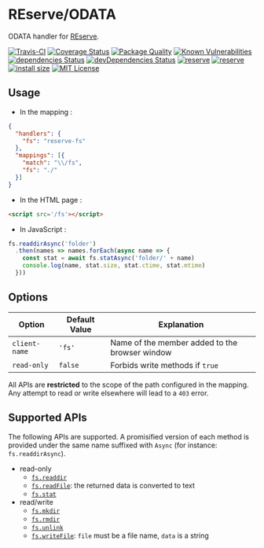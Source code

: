 # REserve/**ODATA**
ODATA handler for [REserve](https://npmjs.com/package/reserve).

[![Travis-CI](https://travis-ci.org/ArnaudBuchholz/reserve-odata.svg?branch=master)](https://travis-ci.org/ArnaudBuchholz/reserve-odata#)
[![Coverage Status](https://coveralls.io/repos/github/ArnaudBuchholz/reserve-odata/badge.svg?branch=master)](https://coveralls.io/github/ArnaudBuchholz/reserve-odata?branch=master)
[![Package Quality](https://npm.packagequality.com/shield/reserve-odata.svg)](https://packagequality.com/#?package=reserve-odata)
[![Known Vulnerabilities](https://snyk.io/test/github/ArnaudBuchholz/reserve-odata/badge.svg?targetFile=package.json)](https://snyk.io/test/github/ArnaudBuchholz/reserve-odata?targetFile=package.json)
[![dependencies Status](https://david-dm.org/ArnaudBuchholz/reserve-odata/status.svg)](https://david-dm.org/ArnaudBuchholz/reserve-odata)
[![devDependencies Status](https://david-dm.org/ArnaudBuchholz/reserve-odata/dev-status.svg)](https://david-dm.org/ArnaudBuchholz/reserve-odata?type=dev)
[![reserve](https://badge.fury.io/js/reserve-odata.svg)](https://www.npmjs.org/package/reserve-odata)
[![reserve](http://img.shields.io/npm/dm/reserve-odata.svg)](https://www.npmjs.org/package/reserve-odata)
[![install size](https://packagephobia.now.sh/badge?p=reserve-odata)](https://packagephobia.now.sh/result?p=reserve-odata)
[![MIT License](https://img.shields.io/badge/License-MIT-yellow.svg)](https://opensource.org/licenses/MIT)

## Usage

* In the mapping :
```json
{
  "handlers": {
    "fs": "reserve-fs"
  },
  "mappings": [{
    "match": "\\/fs",
    "fs": "./"
  }]
}
```

* In the HTML page :
```html
<script src='/fs'></script>
```

* In JavaScript :
```javascript
fs.readdirAsync('folder')
  .then(names => names.forEach(async name => {
    const stat = await fs.statAsync('folder/' + name)
    console.log(name, stat.size, stat.ctime, stat.mtime)
  }))
```

## Options

| Option | Default Value | Explanation |
|---|---|---|
| `client-name` | `'fs'` | Name of the member added to the browser window |
| `read-only` | `false` | Forbids write methods if `true` |

All APIs are **restricted** to the scope of the path configured in the mapping. Any attempt to read or write elsewhere will lead to a `403` error.

## Supported APIs

The following APIs are supported. A promisified version of each method is provided under the same name suffixed with `Async` (for instance: `fs.readdirAsync`).

* read-only
  * [`fs.readdir`](https://nodejs.org/api/fs.html#fs_fs_readdir_path_options_callback)
  * [`fs.readFile`](https://nodejs.org/api/fs.html#fs_fs_readfile_path_options_callback): the returned data is converted to text
  * [`fs.stat`](https://nodejs.org/api/fs.html#fs_fs_fstat_fd_options_callback)
* read/write
  * [`fs.mkdir`](https://nodejs.org/api/fs.html#fs_fs_mkdir_path_options_callback)
  * [`fs.rmdir`](https://nodejs.org/api/fs.html#fs_fs_rmdir_path_options_callback)
  * [`fs.unlink`](https://nodejs.org/api/fs.html#fs_fs_unlink_path_callback)
  * [`fs.writeFile`](https://nodejs.org/api/fs.html#fs_fs_writefile_file_data_options_callback): `file` must be a file name, `data` is a string
